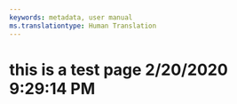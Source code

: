 ```yaml
---
keywords: metadata, user manual
ms.translationtype: Human Translation
---
```

# this is a test page 2/20/2020 9:29:14 PM